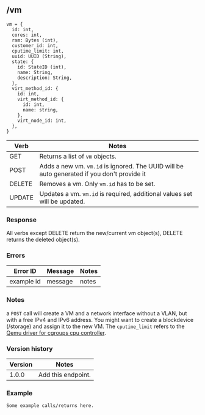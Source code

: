 ## /vm

```
vm = {
  id: int,
  cores: int,
  ram: Bytes (int),
  customer_id: int,
  cputime_limit: int,
  uuid: UUID (String),
  state: {
    id: StateID (int),
    name: String,
    description: String,
  },
  virt_method_id: {
    id: int,
    virt_method_id: {
      id: int,
      name: string,
    },
    virt_node_id: int,
  },
}
```

| Verb | Notes |
|------|-------|
| GET  | Returns a list of `vm` objects. |
| POST | Adds a new vm. `vm.id` is ignored. The UUID will be auto generated if you don't provide it |
| DELETE | Removes a vm. Only `vm.id` has to be set. |
| UPDATE | Updates a vm. `vm.id` is required, additional values set will be updated. |

### Response

All verbs except DELETE return the new/current vm object(s), DELETE returns the deleted object(s).

### Errors

| Error ID | Message | Notes |
|----------|---------|-------|
| example id | message  | notes |

### Notes

a `POST` call will create a VM and a network interface without a VLAN, but with a free IPv4 and IPv6 address. You might want to create a blockdevice (/storage) and assign it to the new VM. The `cputime_limit` refers to the [Qemu driver for cgroups cpu controller](https://libvirt.org/cgroups.html).

### Version history

| Version | Notes |
|---------|-------|
| 1.0.0 | Add this endpoint. |

### Example

```
Some example calls/returns here.
```
